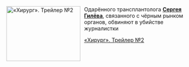 <!--2025-08-01 11:00:12-->
<div class="yb">
  <div class="rss kino_kino"><a href="https://www.kino-teatr.ru/video/52026/" title="«Хирург». Трейлер №2"><img src="https://www.kino-teatr.ru/video/6/2/52026/poster.jpg" width="196" height="147" align="left" hspace="5" style="margin: 0px 10px 0px 5px" alt="«Хирург». Трейлер №2"/></a>Одарённого трансплантолога <a href=https://www.kino-teatr.ru/kino/acter/m/ros/405365/bio/ target=_blank><strong>Сергея Гилёва</strong></a>, связанного с чёрным рынком органов, обвиняют в убийстве журналистки <p class="titl"><a href="https://www.kino-teatr.ru/video/52026/">«Хирург». Трейлер №2</a></p></div>
</div>
